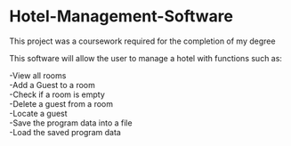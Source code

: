 # Hotel-Management-Software
This project was a coursework required for the completion of my degree

This software will allow the user to manage a hotel with functions such as:

-View all rooms <br />
-Add a Guest to a room <br />
-Check if a room is empty <br />
-Delete a guest from a room <br />
-Locate a guest <br />
-Save the program data into a file <br />
-Load the saved program data <br />
